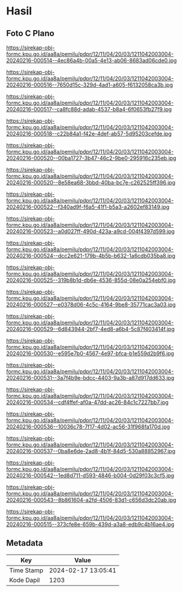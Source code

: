 # Hasil

## Foto C Plano

https://sirekap-obj-formc.kpu.go.id/aa8a/pemilu/pdpr/12/11/04/20/03/1211042003004-20240216-000514--4ec86a4b-00a5-4e13-ab06-8683ad06cde0.jpg

https://sirekap-obj-formc.kpu.go.id/aa8a/pemilu/pdpr/12/11/04/20/03/1211042003004-20240216-000516--7650d15c-329d-4ad1-a605-f6132058ca3b.jpg

https://sirekap-obj-formc.kpu.go.id/aa8a/pemilu/pdpr/12/11/04/20/03/1211042003004-20240216-000517--ca8fc88d-adab-4537-b8a4-6f0653fb27f9.jpg

https://sirekap-obj-formc.kpu.go.id/aa8a/pemilu/pdpr/12/11/04/20/03/1211042003004-20240216-000518--c22b84a1-f42e-4def-ab57-5d95203cefde.jpg

https://sirekap-obj-formc.kpu.go.id/aa8a/pemilu/pdpr/12/11/04/20/03/1211042003004-20240216-000520--00ba1727-3b47-46c2-9be0-295916c235eb.jpg

https://sirekap-obj-formc.kpu.go.id/aa8a/pemilu/pdpr/12/11/04/20/03/1211042003004-20240216-000520--8e58ea68-3bbd-40ba-bc7e-c262525ff396.jpg

https://sirekap-obj-formc.kpu.go.id/aa8a/pemilu/pdpr/12/11/04/20/03/1211042003004-20240216-000522--f340ad9f-f6a5-41f1-b5a3-a2602ef83149.jpg

https://sirekap-obj-formc.kpu.go.id/aa8a/pemilu/pdpr/12/11/04/20/03/1211042003004-20240216-000523--a0d027ff-490d-423a-a9cd-004f4397d599.jpg

https://sirekap-obj-formc.kpu.go.id/aa8a/pemilu/pdpr/12/11/04/20/03/1211042003004-20240216-000524--dcc2e621-179b-4b5b-b632-1a6cdb035ba8.jpg

https://sirekap-obj-formc.kpu.go.id/aa8a/pemilu/pdpr/12/11/04/20/03/1211042003004-20240216-000525--319b8b1d-db6e-4536-855d-08e0a254ebf0.jpg

https://sirekap-obj-formc.kpu.go.id/aa8a/pemilu/pdpr/12/11/04/20/03/1211042003004-20240216-000527--e0378d06-4c5c-4164-9be8-35771cac3a03.jpg

https://sirekap-obj-formc.kpu.go.id/aa8a/pemilu/pdpr/12/11/04/20/03/1211042003004-20240216-000529--6d843944-2bf7-4ed8-a6b4-5c87f403414f.jpg

https://sirekap-obj-formc.kpu.go.id/aa8a/pemilu/pdpr/12/11/04/20/03/1211042003004-20240216-000530--e595e7b0-4567-4e97-bfca-b1e559d2b9f6.jpg

https://sirekap-obj-formc.kpu.go.id/aa8a/pemilu/pdpr/12/11/04/20/03/1211042003004-20240216-000531--3a7f4b9e-bdcc-4403-9a3b-a87d917dd633.jpg

https://sirekap-obj-formc.kpu.go.id/aa8a/pemilu/pdpr/12/11/04/20/03/1211042003004-20240216-000534--cdf4ffef-af0a-47dd-ac26-84c1c7227bb7.jpg

https://sirekap-obj-formc.kpu.go.id/aa8a/pemilu/pdpr/12/11/04/20/03/1211042003004-20240216-000536--10036c78-7f17-4d02-ac56-31f968fa170d.jpg

https://sirekap-obj-formc.kpu.go.id/aa8a/pemilu/pdpr/12/11/04/20/03/1211042003004-20240216-000537--0ba8e6de-2ad8-4b1f-84d5-530a88852967.jpg

https://sirekap-obj-formc.kpu.go.id/aa8a/pemilu/pdpr/12/11/04/20/03/1211042003004-20240216-000542--1ed8d711-d593-4846-b004-0d29f03c3cf5.jpg

https://sirekap-obj-formc.kpu.go.id/aa8a/pemilu/pdpr/12/11/04/20/03/1211042003004-20240216-000543--8b861604-a2fd-4506-83d1-c656d3dc20ab.jpg

https://sirekap-obj-formc.kpu.go.id/aa8a/pemilu/pdpr/12/11/04/20/03/1211042003004-20240216-000515--373cfe8e-659b-439d-a3a8-edb9c4b16ae4.jpg


## Metadata

| Key        | Value               |
| ---------- | ------------------- |
| Time Stamp | 2024-02-17 13:05:41 |
| Kode Dapil | 1203                |



